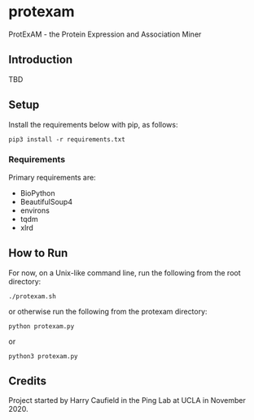 # protexam
ProtExAM - the Protein Expression and Association Miner

## Introduction
TBD

## Setup
Install the requirements below with pip, as follows:
```
pip3 install -r requirements.txt
```

### Requirements
Primary requirements are:
* BioPython
* BeautifulSoup4
* environs
* tqdm
* xlrd

## How to Run

For now, on a Unix-like command line, run the following from the root directory:
```
./protexam.sh
```
or otherwise run the following from the protexam directory:
```
python protexam.py
```
or
```
python3 protexam.py
```

## Credits
Project started by Harry Caufield in the Ping Lab at UCLA in November 2020.
